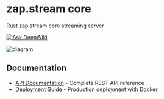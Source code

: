# zap.stream core

Rust zap.stream core streaming server

[![Ask DeepWiki](https://deepwiki.com/badge.svg)](https://deepwiki.com/v0l/zap-stream-core)

![diagram](./crates/zap-stream/zap.stream.svg)

## Documentation

- [API Documentation](./docs/API.md) - Complete REST API reference
- [Deployment Guide](./docs/DEPLOYMENT.md) - Production deployment with Docker

